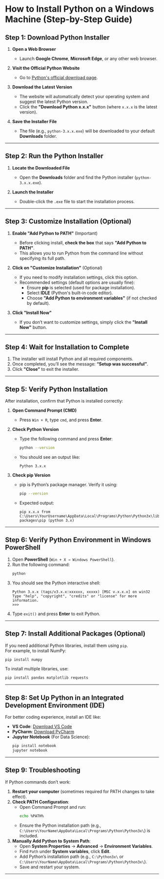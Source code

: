 # **How to Install Python on a Windows Machine (Step-by-Step Guide)**

## **Step 1: Download Python Installer**
1. **Open a Web Browser**  
   - Launch **Google Chrome**, **Microsoft Edge**, or any other web browser.

2. **Visit the Official Python Website**  
   - Go to [Python's official download page](https://www.python.org/downloads/).

3. **Download the Latest Version**  
   - The website will automatically detect your operating system and suggest the latest Python version.
   - Click the **"Download Python x.x.x"** button (where `x.x.x` is the latest version).

4. **Save the Installer File**  
   - The file (e.g., `python-3.x.x.exe`) will be downloaded to your default **Downloads** folder.

---

## **Step 2: Run the Python Installer**
1. **Locate the Downloaded File**  
   - Open the **Downloads** folder and find the Python installer (`python-3.x.x.exe`).

2. **Launch the Installer**  
   - Double-click the `.exe` file to start the installation process.

---

## **Step 3: Customize Installation (Optional)**
1. **Enable "Add Python to PATH"** (Important)
   - Before clicking install, **check the box** that says **"Add Python to PATH"**.
   - This allows you to run Python from the command line without specifying its full path.

2. **Click on "Customize Installation"** (Optional)
   - If you need to modify installation settings, click this option.
   - Recommended settings (default options are usually fine):
     - Ensure **pip** is selected (used for package installation).
     - Select **IDLE** (Python's built-in code editor).
     - Choose **"Add Python to environment variables"** (if not checked by default).

3. **Click "Install Now"**  
   - If you don’t want to customize settings, simply click the **"Install Now"** button.

---

## **Step 4: Wait for Installation to Complete**
1. The installer will install Python and all required components.
2. Once completed, you’ll see the message: **“Setup was successful”**.
3. Click **"Close"** to exit the installer.

---

## **Step 5: Verify Python Installation**
After installation, confirm that Python is installed correctly:

1. **Open Command Prompt (CMD)**
   - Press `Win + R`, type `cmd`, and press **Enter**.

2. **Check Python Version**
   - Type the following command and press **Enter**:
     ```sh
     python --version
     ```
   - You should see an output like:
     ```
     Python 3.x.x
     ```

3. **Check pip Version**
   - pip is Python’s package manager. Verify it using:
     ```sh
     pip --version
     ```
   - Expected output:
     ```
     pip x.x.x from C:\Users\YourUsername\AppData\Local\Programs\Python\Python3x\lib\site-packages\pip (python 3.x)
     ```

---

## **Step 6: Verify Python Environment in Windows PowerShell**
1. Open **PowerShell** (`Win + X → Windows PowerShell`).
2. Run the following command:
   ```sh
   python
   ```
3. You should see the Python interactive shell:
   ```
   Python 3.x.x (tags/v3.x.x:xxxxxx, xxxxx) [MSC v.x.x.x] on win32
   Type "help", "copyright", "credits" or "license" for more information.
   >>>
   ```
4. Type `exit()` and press **Enter** to exit Python.

---

## **Step 7: Install Additional Packages (Optional)**
If you need additional Python libraries, install them using `pip`.  
For example, to install NumPy:
```sh
pip install numpy
```

To install multiple libraries, use:
```sh
pip install pandas matplotlib requests
```

---

## **Step 8: Set Up Python in an Integrated Development Environment (IDE)**
For better coding experience, install an IDE like:
- **VS Code**: [Download VS Code](https://code.visualstudio.com/)
- **PyCharm**: [Download PyCharm](https://www.jetbrains.com/pycharm/download/)
- **Jupyter Notebook** (For Data Science):
  ```sh
  pip install notebook
  jupyter notebook
  ```

---

## **Step 9: Troubleshooting**
If Python commands don’t work:
1. **Restart your computer** (sometimes required for PATH changes to take effect).
2. **Check PATH Configuration**:
   - Open Command Prompt and run:
     ```sh
     echo %PATH%
     ```
   - Ensure the Python installation path (e.g., `C:\Users\YourName\AppData\Local\Programs\Python\Python3x\`) is included.
3. **Manually Add Python to System Path**:
   - Open **System Properties** → **Advanced** → **Environment Variables**.
   - Find `Path` under **System variables**, click **Edit**.
   - Add Python’s installation path (e.g., `C:\Python3x\` or `C:\Users\YourName\AppData\Local\Programs\Python\Python3x\`).
   - Save and restart your system.

---
